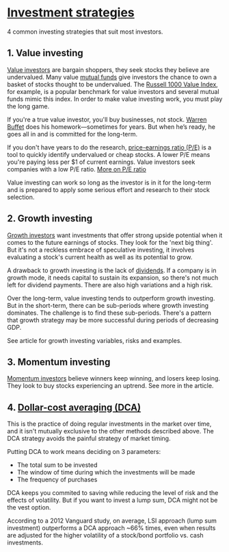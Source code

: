 # [Investment strategies](https://www.investopedia.com/investing/investing-strategies/)

4 common investing strategies that suit most investors.

## 1. Value investing

[Value investors](https://www.investopedia.com/terms/v/valueinvesting.asp) are bargain shoppers, they seek stocks they believe are undervalued. Many value [mutual funds](https://www.investopedia.com/terms/m/mutualfund.asp) give investors the chance to own a basket of stocks thought to be undervalued. The [Russell 1000 Value Index](https://www.investopedia.com/terms/r/russell_1000index.asp), for example, is a popular benchmark for value investors and several mutual funds mimic this index. In order to make value investing work, you must play the long game.

If you're a true value investor, you'll buy businesses, not stock. [Warren Buffet](https://www.investopedia.com/articles/01/071801.asp) does his homework—sometimes for years. But when he’s ready, he goes all in and is committed for the long-term.

If you don't have years to do the research, [price-earnings ratio (P/E)](https://www.investopedia.com/terms/p/price-earningsratio.asp) is a tool to quickly identify undervalued or cheap stocks. A lower P/E means you're paying less per $1 of current earnings. Value investors seek companies with a low P/E ratio. [More on P/E ratio](p-e-ratio.md)

Value investing can work so long as the investor is in it for the long-term and is prepared to apply some serious effort and research to their stock selection.

## 2. Growth investing

[Growth investors](https://www.investopedia.com/terms/g/growthinvesting.asp) want investments that offer strong upside potential when it comes to the future earnings of stocks. They look for the 'next big thing'. But it's not a reckless embrace of speculative investing, it involves evaluating a stock's current health as well as its potential to grow.

A drawback to growth investing is the lack of [dividends](https://www.investopedia.com/terms/d/dividend.asp). If a company is in growth mode, it needs capital to sustain its expansion, so there's not much left for dividend payments. There are also high variations and a high risk.

Over the long-term, value investing tends to outperform growth investing. But in the short-term, there can be sub-periods where growth investing dominates. The challenge is to find these sub-periods. There's a pattern that growth strategy may be more successful during periods of decreasing GDP.

See article for growth investing variables, risks and examples.

## 3. Momentum investing

[Momentum investors](https://www.investopedia.com/terms/m/momentum_investing.asp) believe winners keep winning, and losers keep losing. They look to buy stocks experiencing an uptrend. See more in the article.

## 4. [Dollar-cost averaging (DCA)](https://www.investopedia.com/terms/d/dollarcostaveraging.asp)

This is the practice of doing regular investments in the market over time, and it isn't mutually exclusive to the other methods described above. The DCA strategy avoids the painful strategy of market timing.

Putting DCA to work means deciding on 3 parameters:

* The total sum to be invested
* The window of time during which the investments will be made
* The frequency of purchases

DCA keeps you commited to saving while reducing the level of risk and the effects of volatility. But if you want to invest a lump sum, DCA might not be the vest option.

According to a 2012 Vanguard study, on average, LSI approach (lump sum investment) outperforms a DCA approach ~66% times, even when results are adjusted for the higher volatility of a stock/bond portfolio vs. cash investments.
